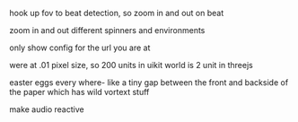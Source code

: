 hook up fov to beat detection, so zoom in and out on beat

zoom in and out
different spinners and environments

only show config for the url you are at

were at .01 pixel size, so 200 units in uikit world is 2 unit in threejs

easter eggs every where- like a tiny gap between the front and backside of the paper which has wild vortext stuff

make audio reactive
